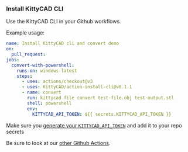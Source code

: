 ### Install KittyCAD CLI

Use the KittyCAD CLI in your Github workflows.

Example usage:
```yml
name: Install KittyCAD cli and convert demo
on:
  pull_request:
jobs:
  convert-with-powershell:
    runs-on: windows-latest
    steps:
      - uses: actions/checkout@v3
      - uses: KittyCAD/action-install-cli@v0.1.1
      - name: convert
        run: kittycad file convert test-file.obj test-output.stl
        shell: powershell
        env: 
          KITTYCAD_API_TOKEN: ${{ secrets.KITTYCAD_API_TOKEN }}
```

Make sure you [generate your `KITTYCAD_API_TOKEN`](https://kittycad.io/account) and add it to your repo secrets

Be sure to look at our [other Github Actions](https://github.com/marketplace?type=actions&query=kittycad+).
